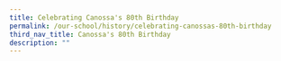 ```yaml
---
title: Celebrating Canossa's 80th Birthday
permalink: /our-school/history/celebrating-canossas-80th-birthday
third_nav_title: Canossa's 80th Birthday
description: ""
---
```





